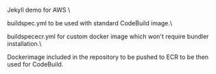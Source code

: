 Jekyll demo for AWS \

buildspec.yml to be used with standard CodeBuild image.\

buildspececr.yml for custom docker image which won't require bundler installation.\

Dockerimage included in the repository to be pushed to ECR to be then used for CodeBuild.
